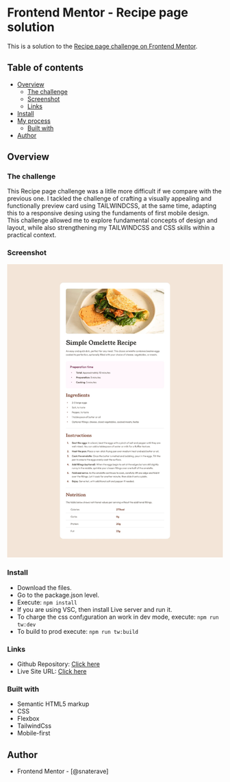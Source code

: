 # Frontend Mentor - Recipe page solution

This is a solution to the [Recipe page challenge on Frontend Mentor](https://www.frontendmentor.io/challenges/recipe-page-KiTsR8QQKm).
## Table of contents

- [Overview](#overview)
  - [The challenge](#the-challenge)
  - [Screenshot](#screenshot)
  - [Links](#links)
- [Install](#install)
- [My process](#my-process)
  - [Built with](#built-with)
- [Author](#author)

## Overview

### The challenge

This Recipe page challenge was a litlle more difficult if we compare with the previous one. I tackled the challenge of crafting a visually appealing and functionally preview card using TAILWINDCSS, at the same time, adapting this to a responsive desing using the fundaments of first mobile design.  This challenge allowed me to explore fundamental concepts of design and layout, while also strengthening my TAILWINDCSS and CSS skills within a practical context.
### Screenshot

![](./desktop-design.jpg)

### Install
- Download the files.
- Go to the package.json level.
- Execute:
`npm install`
- If you are using VSC, then install Live server and run it.
- To charge the css conf¡guration an work in dev mode, execute:
`npm run tw:dev`
- To build to prod execute:
`npm run tw:build`


### Links

- Github Repository: [Click here](https://github.com/snaterave/challenge-1)
- Live Site URL: [Click here](https://65c17e7af9a3830d4c5b85e7--friendly-sawine-0725d3.netlify.app/)



### Built with

- Semantic HTML5 markup
- CSS 
- Flexbox
- TailwindCss
- Mobile-first


## Author

- Frontend Mentor - [@snaterave]

